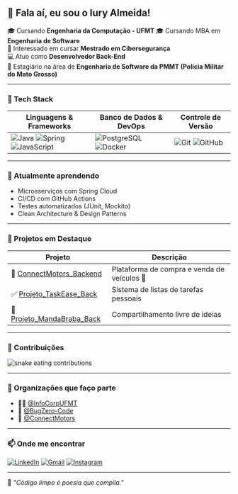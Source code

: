 ## 👋 Fala aí, eu sou o Iury Almeida!

🎓 Cursando **Engenharia da Computação - UFMT**
🎓 Cursando MBA em **Engenharia de Software**  
🔐 Interessado em cursar **Mestrado em Cibersegurança**  
💻 Atuo como **Desenvolvedor Back-End**  
👮 Estagiário na área de **Engenharia de Software da PMMT (Polícia Militar do Mato Grosso)**  

---

### 🚀 Tech Stack

| Linguagens & Frameworks | Banco de Dados & DevOps | Controle de Versão |
|-------------------------|--------------------------|---------------------|
| ![Java](https://img.shields.io/badge/Java-ED8B00?style=for-the-badge&logo=java&logoColor=white) ![Spring](https://img.shields.io/badge/Spring-6DB33F?style=for-the-badge&logo=spring&logoColor=white) ![JavaScript](https://img.shields.io/badge/JavaScript-F7DF1E?style=for-the-badge&logo=javascript&logoColor=black) | ![PostgreSQL](https://img.shields.io/badge/PostgreSQL-316192?style=for-the-badge&logo=postgresql&logoColor=white) ![Docker](https://img.shields.io/badge/Docker-2496ED?style=for-the-badge&logo=docker&logoColor=white) | ![Git](https://img.shields.io/badge/Git-F05032?style=for-the-badge&logo=git&logoColor=white) ![GitHub](https://img.shields.io/badge/GitHub-181717?style=for-the-badge&logo=github&logoColor=white) |

---

### 🧠 Atualmente aprendendo

- Microsserviços com Spring Cloud
- CI/CD com GitHub Actions
- Testes automatizados (JUnit, Mockito)
- Clean Architecture & Design Patterns

---

### 📂 Projetos em Destaque

| Projeto | Descrição |
|--------|-----------|
| 🔧 [ConnectMotors_Backend](https://github.com/ConnectMotors/ConnectMotors_Backend) | Plataforma de compra e venda de veículos 🚗 |
| ✅ [Projeto_TaskEase_Back](https://github.com/IuryAlmeidaDev/Projeto_TaskEase_Back) | Sistema de listas de tarefas pessoais |
| 🧠 [Projeto_MandaBraba_Back](https://github.com/IuryAlmeidaDev/Projeto_MandaBraba_Back) | Compartilhamento livre de ideias |

---

### 🐍 Contribuições

<picture>
  <source media="(prefers-color-scheme: dark)" srcset="https://github.com/IuryAlmeidaDev/IuryAlmeidaDev/blob/output/github-contribution-grid-snake-dark.svg" />
  <img alt="snake eating contributions" src="https://github.com/IuryAlmeidaDev/IuryAlmeidaDev/blob/output/github-contribution-grid-snake.svg" />
</picture>

---

### 🏢 Organizações que faço parte

- 👨‍💻 [@InfoCorpUFMT](https://github.com/InfoCorpUFMT)
- 🐞 [@BugZero-Code](https://github.com/BugZero-Code)
- 🚗 [@ConnectMotors](https://github.com/ConnectMotors)

---

### 📫 Onde me encontrar

[![LinkedIn](https://img.shields.io/badge/LinkedIn-0077B5?style=flat&logo=linkedin&logoColor=white)](https://www.linkedin.com/in/iury-almeida/)
[![Gmail](https://img.shields.io/badge/Gmail-D14836?style=flat&logo=gmail&logoColor=white)](mailto:iury.colombo@gmail.com)
[![Instagram](https://img.shields.io/badge/Instagram-E4405F?style=flat&logo=instagram&logoColor=white)](https://www.instagram.com/iuryyalmeida/)

---

🧩 _"Código limpo é poesia que compila."_

